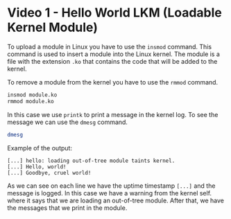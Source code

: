 # Video 1 - Hello World LKM (Loadable Kernel Module)

To upload a module in Linux you have to use the `insmod` command. This command is used to insert a module into the Linux kernel. The module is a file with the extension `.ko` that contains the code that will be added to the kernel.

To remove a module from the kernel you have to use the `rmmod` command.

```bash
insmod module.ko
rmmod module.ko
```

In this case we use `printk` to print a message in the kernel log. To see the message we can use the `dmesg` command.

```bash
dmesg
```

Example of the output:

```log
[...] hello: loading out-of-tree module taints kernel.
[...] Hello, world!
[...] Goodbye, cruel world!
```

As we can see on each line we have the uptime timestamp `[...]` and the message is logged. In this case we have a warning from the kernel self. where it says that we are loading an out-of-tree module. After that, we have the messages that we print in the module.


